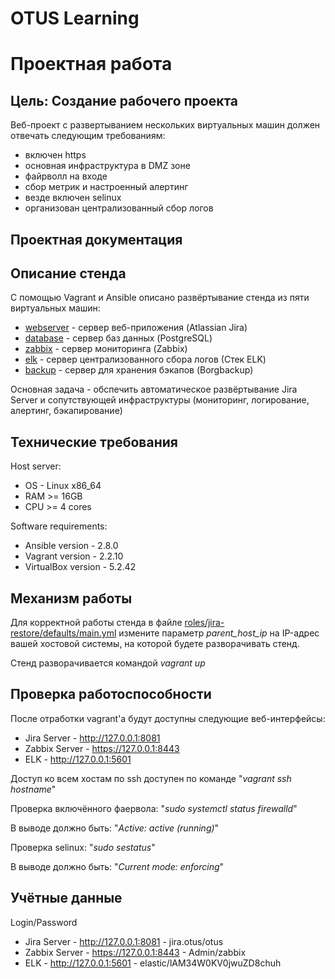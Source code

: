 # OTUS Learning
# Проектная работа


## Цель: Создание рабочего проекта
Веб-проект с развертыванием нескольких виртуальных машин должен отвечать следующим требованиям:
- включен https
- основная инфраструктура в DMZ зоне
- файрволл на входе
- сбор метрик и настроенный алертинг
- везде включен selinux
- организован централизованный сбор логов

## Проектная документация
## Описание стенда
С помощью Vagrant и Ansible описано развёртывание стенда из пяти виртуальных машин:
* [webserver](webservser.ynl) - сервер веб-приложения (Atlassian Jira)
* [database](database.yml) - сервер баз данных (PostgreSQL)
* [zabbix](zabbix-server.yml) - сервер мониторинга (Zabbix)
* [elk](elk.yml) - сервер централизованного сбора логов (Стек ELK)
* [backup](backup.yml) - сервер для хранения бэкапов (Borgbackup)

Основная задача - обспечить автоматическое развёртывание Jira Server и сопутствующей инфраструктуры (мониторинг, логирование, алертинг, бэкапирование)
## Технические требования
Host server:
* OS - Linux x86_64
* RAM >= 16GB
* CPU >= 4 cores

Software requirements:
* Ansible version - 2.8.0
* Vagrant version - 2.2.10
* VirtualBox version - 5.2.42
## Механизм работы
Для корректной работы стенда в файле [roles/jira-restore/defaults/main.yml](roles/jira-restore/defaults/main.yml) измените параметр *parent_host_ip* на IP-адрес вашей хостовой системы, на которой будете разворачивать стенд.

Стенд разворачивается командой *vagrant up*

## Проверка работоспособности
После отработки vagrant'а будут доступны следующие веб-интерфейсы:
* Jira Server - http://127.0.0.1:8081
* Zabbix Server - https://127.0.0.1:8443
* ELK - http://127.0.0.1:5601

Доступ ко всем хостам по ssh доступен по команде "*vagrant ssh hostname*"

Проверка включённого фаервола: "*sudo systemctl status firewalld*"

В выводе должно быть: "*Active: active (running)*"


Проверка selinux: "*sudo sestatus*"

В выводе должно быть: "*Current mode: enforcing*"

## Учётные данные
Login/Password
* Jira Server - http://127.0.0.1:8081 - jira.otus/otus
* Zabbix Server - https://127.0.0.1:8443 - Admin/zabbix
* ELK - http://127.0.0.1:5601 - elastic/lAM34W0KV0jwuZD8chuh